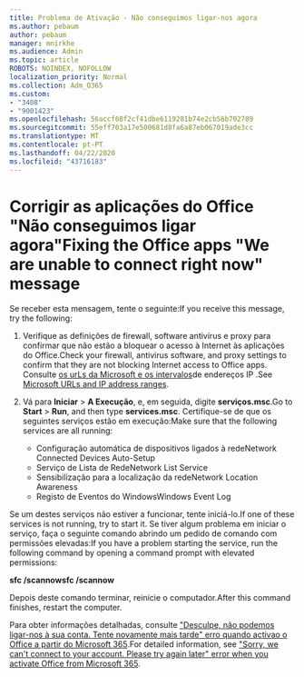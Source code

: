 ```yaml
---
title: Problema de Ativação - Não conseguimos ligar-nos agora
ms.author: pebaum
author: pebaum
manager: mnirkhe
ms.audience: Admin
ms.topic: article
ROBOTS: NOINDEX, NOFOLLOW
localization_priority: Normal
ms.collection: Adm_O365
ms.custom:
- "3408"
- "9001423"
ms.openlocfilehash: 56accf68f2cf41dbe6119281b74e2cb56b702789
ms.sourcegitcommit: 55eff703a17e500681d8fa6a87eb067019ade3cc
ms.translationtype: MT
ms.contentlocale: pt-PT
ms.lasthandoff: 04/22/2020
ms.locfileid: "43716183"
---
```

# <a name="fixing-the-office-apps-we-are-unable-to-connect-right-now-message"></a><span data-ttu-id="5bc68-102">Corrigir as aplicações do Office "Não conseguimos ligar agora"</span><span class="sxs-lookup"><span data-stu-id="5bc68-102">Fixing the Office apps "We are unable to connect right now" message</span></span>

<span data-ttu-id="5bc68-103">Se receber esta mensagem, tente o seguinte:</span><span class="sxs-lookup"><span data-stu-id="5bc68-103">If you receive this message, try the following:</span></span>

1. <span data-ttu-id="5bc68-104">Verifique as definições de firewall, software antivírus e proxy para confirmar que não estão a bloquear o acesso à Internet às aplicações do Office.</span><span class="sxs-lookup"><span data-stu-id="5bc68-104">Check your firewall, antivirus software, and proxy settings to confirm that they are not blocking Internet access to Office apps.</span></span> <span data-ttu-id="5bc68-105">Consulte [os urLs da Microsoft e os intervalos](https://docs.microsoft.com/office365/enterprise/urls-and-ip-address-ranges)de endereços IP .</span><span class="sxs-lookup"><span data-stu-id="5bc68-105">See [Microsoft URLs and IP address ranges](https://docs.microsoft.com/office365/enterprise/urls-and-ip-address-ranges).</span></span>

2. <span data-ttu-id="5bc68-106">Vá para **Iniciar** > **A Execução**, e, em seguida, digite **serviços.msc**.</span><span class="sxs-lookup"><span data-stu-id="5bc68-106">Go to **Start** > **Run**, and then type **services.msc**.</span></span> <span data-ttu-id="5bc68-107">Certifique-se de que os seguintes serviços estão em execução:</span><span class="sxs-lookup"><span data-stu-id="5bc68-107">Make sure that the following services are all running:</span></span>
    - <span data-ttu-id="5bc68-108">Configuração automática de dispositivos ligados à rede</span><span class="sxs-lookup"><span data-stu-id="5bc68-108">Network Connected Devices Auto-Setup</span></span>
    - <span data-ttu-id="5bc68-109">Serviço de Lista de Rede</span><span class="sxs-lookup"><span data-stu-id="5bc68-109">Network List Service</span></span>
    - <span data-ttu-id="5bc68-110">Sensibilização para a localização da rede</span><span class="sxs-lookup"><span data-stu-id="5bc68-110">Network Location Awareness</span></span>
    - <span data-ttu-id="5bc68-111">Registo de Eventos do Windows</span><span class="sxs-lookup"><span data-stu-id="5bc68-111">Windows Event Log</span></span>

<span data-ttu-id="5bc68-112">Se um destes serviços não estiver a funcionar, tente iniciá-lo.</span><span class="sxs-lookup"><span data-stu-id="5bc68-112">If one of these services is not running, try to start it.</span></span> <span data-ttu-id="5bc68-113">Se tiver algum problema em iniciar o serviço, faça o seguinte comando abrindo um pedido de comando com permissões elevadas:</span><span class="sxs-lookup"><span data-stu-id="5bc68-113">If you have a problem starting the service, run the following command by opening a command prompt with elevated permissions:</span></span>

<span data-ttu-id="5bc68-114">**sfc /scannow**</span><span class="sxs-lookup"><span data-stu-id="5bc68-114">**sfc /scannow**</span></span>

<span data-ttu-id="5bc68-115">Depois deste comando terminar, reinicie o computador.</span><span class="sxs-lookup"><span data-stu-id="5bc68-115">After this command finishes, restart the computer.</span></span>

<span data-ttu-id="5bc68-116">Para obter informações detalhadas, consulte ["Desculpe, não podemos ligar-nos à sua conta. Tente novamente mais tarde" erro quando activao o Office a partir do Microsoft 365](https://docs.microsoft.com/office/troubleshoot/activation-installation/issue-when-activate-office-from-office-365).</span><span class="sxs-lookup"><span data-stu-id="5bc68-116">For detailed information, see ["Sorry, we can't connect to your account. Please try again later" error when you activate Office from Microsoft 365](https://docs.microsoft.com/office/troubleshoot/activation-installation/issue-when-activate-office-from-office-365).</span></span>